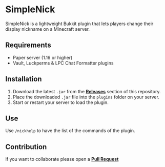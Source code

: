 # SimpleNick

SimpleNick is a lightweight Bukkit plugin that lets players change their display nickname on a Minecraft server.

## Requirements

- Paper server (1.16 or higher)
- Vault, Luckperms & LPC Chat Formatter plugins

## Installation

1. Download the latest `.jar` from the **[Releases](https://github.com/DrkkDev/SimpleNick/releases/)** section of this repository.
2. Place the downloaded `.jar` file into the `plugins` folder on your server.
3. Start or restart your server to load the plugin.

## Use

Use `/nickhelp` to have the list of the commands of the plugin.

## Contribution

If you want to collaborate please open a **[Pull Request](https://github.com/DrkkDev/SimpleNick/pulls)**
